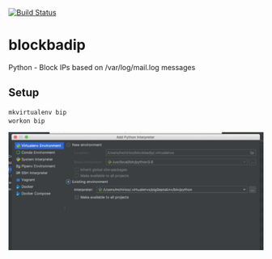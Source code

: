 [![Build Status](https://travis-ci.org/mchirico/blockbadip.svg?branch=develop)](https://travis-ci.org/mchirico/blockbadip)

# blockbadip
Python - Block IPs based on /var/log/mail.log messages



## Setup

```bash
mkvirtualenv bip
workon bip

```



<img src="https://github.com/mchirico/mchirico.github.io/raw/a201450f47434ad8fee4f93dc824caa4ef5864d2/p/images/addvm.png" alt="drawing" width="750px;"/>
         </a>